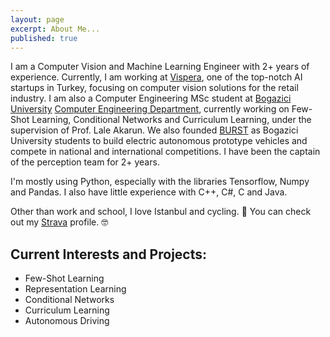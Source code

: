 ```yaml
---
layout: page
excerpt: About Me...
published: true
---
```

I am a Computer Vision and Machine Learning Engineer with 2+ years of experience. Currently, I am working at [Vispera](https://www.vispera.co), one of the top-notch AI startups in Turkey, focusing on computer vision solutions for the retail industry. I am also a Computer Engineering MSc student at [Bogazici University](https://www.boun.edu.tr) [Computer Engineering Department](https://cmpe.boun.edu.tr/), currently working on Few-Shot Learning, Conditional Networks and Curriculum Learning, under the supervision of Prof. Lale Akarun. We also founded [BURST](https://www.instagram.com/burstbogazici) as Bogazici University students to build electric autonomous prototype vehicles and compete in national and international competitions. I have been the captain of the perception team for 2+ years.

I'm mostly using Python, especially with the libraries Tensorflow, Numpy and Pandas.  I also have little experience with C++, C#, C and Java.

Other than work and school, I love Istanbul and cycling. :bicyclist: You can check out my [Strava](https://www.strava.com/athletes/35159014) profile. :nerd_face:

## Current Interests and Projects:
- Few-Shot Learning
- Representation Learning
- Conditional Networks
- Curriculum Learning
- Autonomous Driving